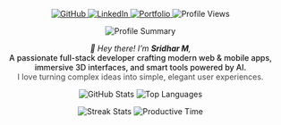 <p align="center">
  <!-- Social badges + Profile Views -->
  <a href="https://github.com/sridhar-mani">
    <img src="https://img.shields.io/badge/GitHub-@sridhar--mani-181717?style=for-the-badge&logo=github" alt="GitHub" />
  </a>
  <a href="https://www.linkedin.com/in/sridhar-m-b4557b286/">
    <img src="https://img.shields.io/badge/LinkedIn-Sridhar-blue?style=for-the-badge&logo=linkedin" alt="LinkedIn" />
  </a>
  <a href="https://sridhar-mani.vercel.app">
    <img src="https://img.shields.io/badge/Portfolio-Visit-green?style=for-the-badge&logo=vercel" alt="Portfolio" />
  </a>
  <img src="https://komarev.com/ghpvc/?username=sridhar-mani&style=for-the-badge" alt="Profile Views" />
</p>

<p align="center">
  <!-- Profile summary card -->
  <img src="https://github-profile-summary-cards.vercel.app/api/cards/profile-details?username=sridhar-mani&theme=tokyonight" alt="Profile Summary" />
</p>

<p align="center">
<em>👋 Hey there! I’m <strong>Sridhar M</strong>,</em><br/>
<span style="font-weight:500">A passionate full-stack developer crafting modern web & mobile apps, immersive 3D interfaces, and smart tools powered by AI.</span><br/>
<span style="opacity:0.8">I love turning complex ideas into simple, elegant user experiences.</span>

</p>

<p align="center">
  <!-- Stats + Top languages -->
  <img src="https://github-readme-stats.vercel.app/api?username=sridhar-mani&show_icons=true&count_private=true&theme=tokyonight" alt="GitHub Stats" />
  <img src="https://github-readme-stats.vercel.app/api/top-langs/?username=sridhar-mani&layout=compact&langs_count=6&theme=tokyonight" alt="Top Languages" />
</p>

<p align="center">
  <!-- Streak + Contribution graph -->
  <img src="https://github-readme-streak-stats.herokuapp.com/?user=sridhar-mani&theme=tokyonight&hide_border=true" alt="Streak Stats" />
  <img src="https://github-profile-summary-cards.vercel.app/api/cards/productive-time?username=sridhar-mani&theme=tokyonight" alt="Productive Time" />
</p>

